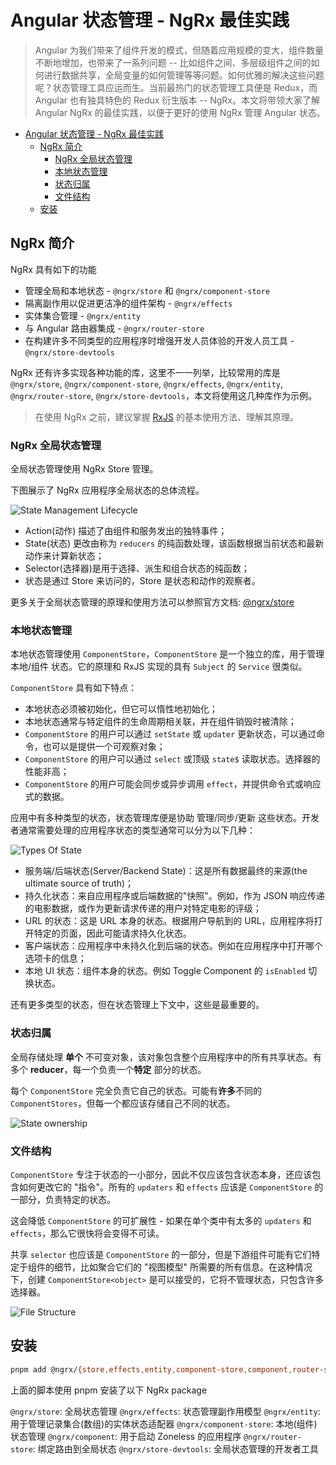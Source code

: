 # Angular 状态管理 - NgRx 最佳实践

> Angular 为我们带来了组件开发的模式，但随着应用规模的变大，组件数量不断地增加，也带来了一系列问题 -- 比如组件之间、多层级组件之间的如何进行数据共享，全局变量的如何管理等等问题。如何优雅的解决这些问题呢？状态管理工具应运而生。当前最热门的状态管理工具便是 Redux，而 Angular 也有独具特色的 Redux 衍生版本 -- NgRx。本文将带领大家了解 Angular NgRx 的最佳实践，以便于更好的使用 NgRx 管理 Angular 状态。

- [Angular 状态管理 - NgRx 最佳实践](#angular-状态管理---ngrx-最佳实践)
  - [NgRx 简介](#ngrx-简介)
    - [NgRx 全局状态管理](#ngrx-全局状态管理)
    - [本地状态管理](#本地状态管理)
    - [状态归属](#状态归属)
    - [文件结构](#文件结构)
  - [安装](#安装)

## NgRx 简介

NgRx 具有如下的功能

- 管理全局和本地状态 - `@ngrx/store` 和 `@ngrx/component-store`
- 隔离副作用以促进更洁净的组件架构 - `@ngrx/effects`
- 实体集合管理 - `@ngrx/entity`
- 与 Angular 路由器集成 - `@ngrx/router-store`
- 在构建许多不同类型的应用程序时增强开发人员体验的开发人员工具 - `@ngrx/store-devtools`

NgRx 还有许多实现各种功能的库，这里不一一列举，比较常用的库是 `@ngrx/store`, `@ngrx/component-store`, `@ngrx/effects`, `@ngrx/entity`, `@ngrx/router-store`, `@ngrx/store-devtools`，本文将使用这几种库作为示例。

> 在使用 NgRx 之前，建议掌握 [RxJS](https://rxjs.dev/) 的基本使用方法、理解其原理。

### NgRx 全局状态管理

全局状态管理使用 NgRx Store 管理。

下图展示了 NgRx 应用程序全局状态的总体流程。

![State Management Lifecycle](./resource/state-management-lifecycle.png)

- Action(动作) 描述了由组件和服务发出的独特事件；
- State(状态) 更改由称为 `reducers` 的纯函数处理，该函数根据当前状态和最新动作来计算新状态；
- Selector(选择器)是用于选择、派生和组合状态的纯函数；
- 状态是通过 Store 来访问的，Store 是状态和动作的观察者。

更多关于全局状态管理的原理和使用方法可以参照官方文档: [@ngrx/store](https://ngrx.io/guide/store)

### 本地状态管理

本地状态管理使用 `ComponentStore`，`ComponentStore` 是一个独立的库，用于管理 本地/组件 状态。它的原理和 RxJS 实现的具有 `Subject` 的 `Service` 很类似。

`ComponentStore` 具有如下特点：

- 本地状态必须被初始化，但它可以惰性地初始化；
- 本地状态通常与特定组件的生命周期相关联，并在组件销毁时被清除；
- `ComponentStore` 的用户可以通过 `setState` 或 `updater` 更新状态，可以通过命令，也可以是提供一个可观察对象；
- `ComponentStore` 的用户可以通过 `select` 或顶级 `state$` 读取状态。选择器的性能非高；
- `ComponentStore` 的用户可能会同步或异步调用 `effect`，并提供命令式或响应式的数据。

应用中有多种类型的状态，状态管理库便是协助 管理/同步/更新 这些状态。开发者通常需要处理的应用程序状态的类型通常可以分为以下几种：

![Types Of State](./resource/types-of-state.png)

- 服务端/后端状态(Server/Backend State)：这是所有数据最终的来源(the ultimate source of truth)；
- 持久化状态：来自应用程序或后端数据的"快照"。例如，作为 JSON 响应传递的电影数据，或作为更新请求传递的用户对特定电影的评级；
- URL 的状态：这是 URL 本身的状态。根据用户导航到的 URL，应用程序将打开特定的页面，因此可能请求持久化状态。
- 客户端状态：应用程序中未持久化到后端的状态。例如在应用程序中打开哪个选项卡的信息；
- 本地 UI 状态：组件本身的状态。例如 Toggle Component 的 `isEnabled` 切换状态。

还有更多类型的状态，但在状态管理上下文中，这些是最重要的。

### 状态归属

全局存储处理 **单个** 不可变对象，该对象包含整个应用程序中的所有共享状态。有多个 **reducer**，每一个负责一个**特定** 部分的状态。

每个 `ComponentStore` 完全负责它自己的状态。可能有**许多**不同的 `ComponentStores`，但每一个都应该存储自己不同的状态。

![State ownership](./resource/state-structure.png)

### 文件结构

`ComponentStore` 专注于状态的一小部分，因此不仅应该包含状态本身，还应该包含如何更改它的 "指令"。所有的 `updaters` 和 `effects` 应该是 `ComponentStore` 的一部分，负责特定的状态。

这会降低 `ComponentStore` 的可扩展性 - 如果在单个类中有太多的 `updaters` 和 `effects`，那么它很快将会变得不可读。

共享 `selector` 也应该是 `ComponentStore` 的一部分，但是下游组件可能有它们特定于组件的细节，比如聚合它们的 "视图模型" 所需要的所有信息。在这种情况下，创建 `ComponentStore<object>` 是可以接受的，它将不管理状态，只包含许多选择器。

![File Structure](./resource/file-structure.png)

## 安装

```bash
pnpm add @ngrx/{store,effects,entity,component-store,component,router-store,store-devtools}
```

上面的脚本使用 pnpm 安装了以下 NgRx package

`@ngrx/store`: 全局状态管理
`@ngrx/effects`: 状态管理副作用模型
`@ngrx/entity`: 用于管理记录集合(数组)的实体状态适配器
`@ngrx/component-store`: 本地(组件)状态管理
`@ngrx/component`: 用于启动 Zoneless 的应用程序
`@ngrx/router-store`: 绑定路由到全局状态
`@ngrx/store-devtools`: 全局状态管理的开发者工具
